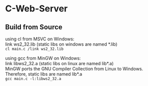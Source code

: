 <h1>C-Web-Server</h1>

<h2>Build from Source</h2>

<p>
    using cl from MSVC on Windows:<br>
    link ws2_32.lib (static libs on windows are named *.lib)<br>
    <code>cl main.c /link ws2_32.lib</code><br>
</p>

<p>
    using gcc from MinGW on Windows:<br>
    link libws2_32.a (static libs on linux are named lib*.a)<br>
    MinGW ports the GNU Compiler Collection from Linux to Windows. Therefore, static libs are named lib*.a<br>
    <code>gcc main.c -l:libws2_32.a</code><br>
</p>

